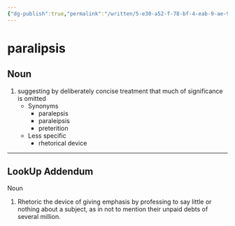 ```yaml
---
{"dg-publish":true,"permalink":"/written/5-e30-a52-f-78-bf-4-eab-9-ae-9-856-a34-b51-f46/","dgHomeLink":true,"dgPassFrontmatter":false}
---
```


# paralipsis


## Noun

1. suggesting by deliberately concise treatment that much of significance is omitted
	- Synonyms
		- paralepsis
		- paraleipsis
		- preterition
	- Less specific
		- rhetorical device

---

## LookUp Addendum

Noun
1.	Rhetoric the device of giving emphasis by professing to say little or nothing about a subject, as in not to mention their unpaid debts of several million.